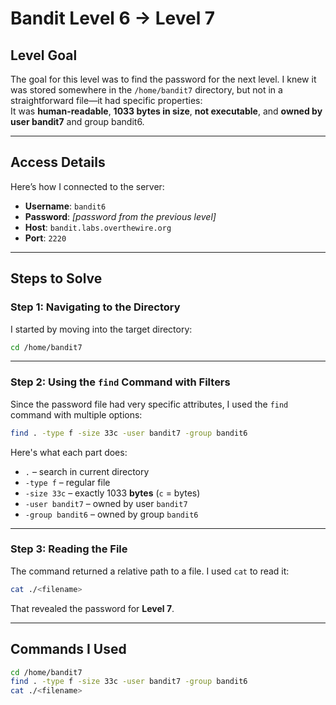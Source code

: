 # Bandit Level 6 → Level 7

## Level Goal

The goal for this level was to find the password for the next level. I knew it was stored somewhere in the `/home/bandit7` directory, but not in a straightforward file—it had specific properties:  
It was **human-readable**, **1033 bytes in size**, **not executable**, and **owned by user bandit7** and group bandit6.

---

## Access Details

Here’s how I connected to the server:

- **Username**: `bandit6`  
- **Password**: *[password from the previous level]*  
- **Host**: `bandit.labs.overthewire.org`  
- **Port**: `2220`

---

## Steps to Solve

### Step 1: Navigating to the Directory

I started by moving into the target directory:

```bash
cd /home/bandit7
```

---

### Step 2: Using the `find` Command with Filters

Since the password file had very specific attributes, I used the `find` command with multiple options:

```bash
find . -type f -size 33c -user bandit7 -group bandit6
```

Here's what each part does:

- `.` – search in current directory  
- `-type f` – regular file  
- `-size 33c` – exactly 1033 **bytes** (`c` = bytes)  
- `-user bandit7` – owned by user `bandit7`  
- `-group bandit6` – owned by group `bandit6`

---

### Step 3: Reading the File

The command returned a relative path to a file. I used `cat` to read it:

```bash
cat ./<filename>
```

That revealed the password for **Level 7**.

---

## Commands I Used

```bash
cd /home/bandit7
find . -type f -size 33c -user bandit7 -group bandit6
cat ./<filename>
```

